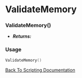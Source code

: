 # ValidateMemory

### ValidateMemory()
- ***Returns:*** 

### Usage

```Lua
ValidateMemory()
```


[Back To Scripting Documentation](../README.md)

